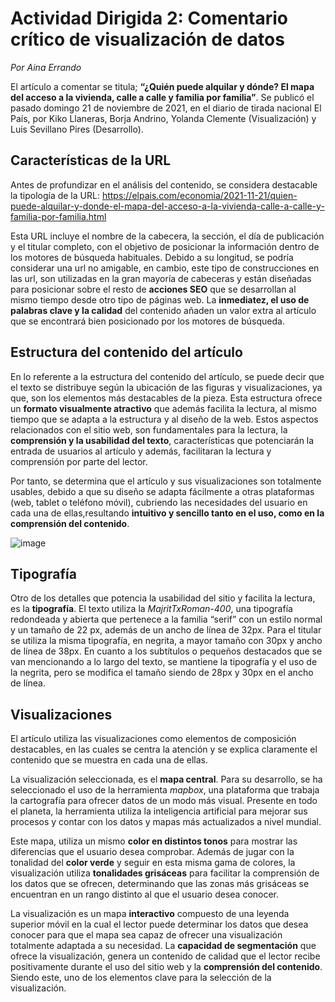 
# __Actividad Dirigida 2: Comentario crítico de visualización de datos__

*Por Aina Errando*

El artículo a comentar se titula; **“¿Quién puede alquilar y dónde? El mapa del acceso a la vivienda, calle a calle y familia por familia”**. Se publicó el pasado domingo 21 de noviembre de 2021, en el diario de tirada nacional El País, por Kiko Llaneras, Borja Andrino, Yolanda Clemente (Visualización) y Luis Sevillano Pires (Desarrollo).

## Características de la URL

Antes de profundizar en el análisis del contenido, se considera destacable la tipología de la URL: https://elpais.com/economia/2021-11-21/quien-puede-alquilar-y-donde-el-mapa-del-acceso-a-la-vivienda-calle-a-calle-y-familia-por-familia.html

Esta URL incluye el nombre de la cabecera, la sección, el día de publicación y el titular completo, con el objetivo de posicionar la información dentro de los motores de búsqueda habituales. Debido a su longitud, se podría considerar una url no amigable, en cambio, este tipo de construcciones en las url, son utilizadas en la gran mayoría de cabeceras y están diseñadas para posicionar sobre el resto de **acciones SEO** que se desarrollan al mismo tiempo desde otro tipo de páginas web. La **inmediatez, el uso de palabras clave y la calidad** del contenido añaden un valor extra al artículo que se encontrará bien posicionado por los motores de búsqueda.

## Estructura del contenido del artículo

En lo referente a la estructura del contenido del artículo, se puede decir que el texto se distribuye según la ubicación de las figuras y visualizaciones, ya que, son los elementos más destacables de la pieza. Esta estructura ofrece un **formato visualmente atractivo** que además facilita la lectura, al mismo tiempo que se adapta a la estructura y al diseño de la web. Estos aspectos relacionados con el sitio web, son fundamentales para la lectura, la **comprensión y la usabilidad del texto**, características que potenciarán la entrada de usuarios al artículo y además, facilitaran la lectura y comprensión por parte del lector. 

Por tanto, se determina que el artículo y sus visualizaciones son totalmente usables, debido a que su diseño se adapta fácilmente a otras plataformas (web, tablet o teléfono móvil), cubriendo las necesidades del usuario en cada una de ellas,resultando **intuitivo y sencillo tanto en el uso, como en la comprensión del contenido**.

![image](https://drive.google.com/uc?export=view&id=1HIJlOwagSaeQoXIWKGr6RJFNakTbKq8e)

## Tipografía

Otro de los detalles que potencia la usabilidad del sitio y facilita la lectura, es la **tipografía**. El texto utiliza la *MajritTxRoman-400*, una tipografía redondeada y abierta que pertenece a la familia “serif” con un estilo normal y un tamaño de 22 px, además de un ancho de línea de 32px. Para el titular se utiliza la misma tipografía, en negrita, a mayor tamaño con 30px y ancho de línea de 38px. En cuanto a los subtítulos o pequeños destacados que se van mencionando a lo largo del texto, se mantiene la tipografía y el uso de la negrita, pero se modifica el tamaño siendo de 28px y 30px en el ancho de línea.

## Visualizaciones

El artículo utiliza las visualizaciones como elementos de composición destacables, en las cuales se centra la atención y se explica claramente el contenido que se muestra en cada una de ellas.

La visualización seleccionada, es el **mapa central**. Para su desarrollo, se ha seleccionado el uso de la herramienta *mapbox*, una plataforma que trabaja la cartografía para ofrecer datos de un modo más visual. Presente en todo el planeta, la herramienta utiliza la inteligencia artificial para mejorar sus procesos y contar con los datos y mapas más actualizados a nivel mundial.

Este mapa, utiliza un mismo **color en distintos tonos** para mostrar las diferencias que el usuario desea comprobar. Además de jugar con la tonalidad del **color verde** y seguir en esta misma gama de colores, la visualización utiliza **tonalidades grisáceas** para facilitar la comprensión de los datos que se ofrecen, determinando que las zonas más grisáceas se encuentran en un rango distinto al que el usuario desea conocer. 

La visualización es un mapa **interactivo** compuesto de una leyenda superior móvil en la cual el lector puede determinar los datos que desea conocer para que el mapa sea capaz de ofrecer una visualización totalmente adaptada a su necesidad. La **capacidad de segmentación** que ofrece la visualización, genera un contenido de calidad que el lector recibe positivamente durante el uso del sitio web y la **comprensión del contenido**. Siendo este, uno de los elementos clave para la selección de la visualización.


